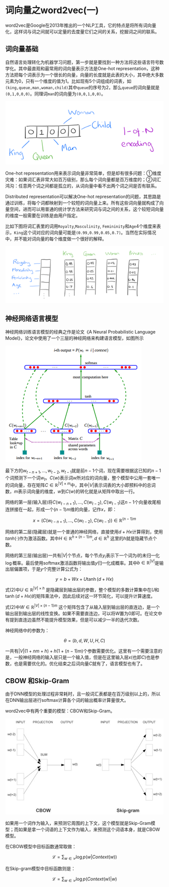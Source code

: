 # 词向量之word2vec(一)

word2vec是Google在2013年推出的一个NLP工具，它的特点是将所有词向量化，这样词与词之间就可以定量的去度量它们之间的关系，挖掘词之间的联系。



## 词向量基础

自然语言处理转化为机器学习问题，第一步就是要找到一种方法将这些语言符号数学化。其中最直观和最常用的词向量表示方法是One-hot representation，这种方法把每个词表示为一个很长的向量，向量的长度就是此表的大小，其中绝大多数元素为0，只有一个维度的值为1。比如现有5个词组成的词表，如`(king,queue,man,woman,child)`其中`queue`的序号为2，那么`queue`的词向量就是`(0,1,0,0,0)`。同理词`man`的词向量为`(0,0,1,0,0)`。

![w2v_1](assets/w2v_1.png)

One-hot representation用来表示词向量非常简单，但是却有很多问题：①维度灾难：如果词汇表非常大如百万级别，那么每个词向量都是百万维度的；②词汇鸿沟：任意两个词之间都是孤立的，从词向量中看不出两个词之间是否有联系。

Distributed representation可以解决One-hot representation的问题，其思路是通过训练，将每个词都映射到一个较短的词向量上来。所有这些词向量就构成了向量空间，进而可以用普通的统计学方法来研究词与词之间的关系，这个较短词向量的维度一般需要在训练是由用户指定。

比如下图将词汇表里的词用`Royalty`,`Masculinity`, `Femininity`和`Age`4个维度来表示，`King`这个词对应的词向量可能是`(0.99,0.99,0.05,0.7)`。当然在实际情况中，并不能对词向量的每个维度做一个很好的解释。

![w2v_2](assets/w2v_2.png)



## 神经网络语言模型

神经网络训练语言模型的经典之作是论文《A Neural Probabilistic Language Model》，论文中使用了一个三层的神经网络来构建语言模型，如图所示

![w2v_nn](assets/w2v_nn.png)

最下方的$w_{t-n+1},...,w_{t-2},w_{t-1}$就是前$n-1$个词，现在需要根据这已知的$n-1$个词预测下一个词$w_t$。$C(w)$表示词$w$所对应的词向量，整个模型中公用一套唯一的词向量，存在矩阵$C\in \mathbb{R}^{|V|\times m}$中，其中$|V|$表示词表的大小即预料中的总词数，$m$表示词向量的维度，$w$到$C(w)$的转化就是从矩阵中取出一行。

网络的第一层(输入层)将$C(w_{t-n+1}),...,C(w_{t-2}),C(w_{t-1})$这$n-1$个向量收尾相连拼接在一起，形成一个$(n-1)m$维的向量，记作$x$，即：

$$
x =\bigg ( C(w_{t-n+1}),...,C(w_{t-2}),C(w_{t-1}) \bigg ) \in \mathbb{R}^{(n-1)m}
$$

网络的第二层(隐藏层)就是一个普通的神经网络，直接使用$d+H x$计算得到，使用$tanh(\cdot)$作为激活函数。其中$H\in \mathbb{R}^{h\times (n-1)m},d \in \mathbb{R}^h$ 这里的$h$就是隐藏节点个数。

网络的第三层(输出层)一共有$|V|$个节点，每个节点$y_i$表示下一个词为$i$的未归一化$\log$概率。最后使用softmax激活函数将输出值$y$归一化成概率。其中$b\in \mathbb{R}^{|V|}$是输出层偏置项，于是$y$个完整计算公式为：

$$
y = b+W x + U \tanh(d+Hx)
$$

式(2)中$U \in \mathbb{R}^{|V|\times h}$ 是隐藏层到输出层的参数，整个模型的多数计算集中在$U$和$\tanh(d+Hx)$的矩阵乘法中，因此后续对这一环节简化，可以提升计算速度。

式(2)中$W \in \mathbb{R}^{|V|\times (n-1)m}$ 这个矩阵包含了从输入层到输出层的直连边，是一个输出层到输出层的线性变换。如果不需要直连边，可以将$W$置为0即可。在论文中有提到直连边虽然不能提升模型效果，但是可以减少一半的迭代次数。

神经网络中的参数为：

$$
\theta =(b,d,W,U,H,C)
$$

一共有$|V|(1+nm+h)+h(1+(n-1)m)$个参数需要优化。这里有一个需要注意的是，一般神经网络的输入层只是一个输入值，但是在这里输入层$x$(也即$C$)也是参数，也是需要优化的。优化结束之后词向量$C$就有了，语言模型也有了。



## CBOW 和Skip-Gram

由于DNN模型的处理过程非常耗时，且一般词汇表都是在百万级别以上的，所以在DNN输出层进行softmax计算各个词的输出概率计算量很大。

word2vec中有两个重要的模型：CBOW和Skip-Gram。

![w2v_3](assets/w2v_3.jpeg)

如果用一个词作为输入，来预测它周围的上下文，这个模型就是Skip-Gram模型；而如果是拿一个词语的上下文作为输入，来预测这个词语本身，就是CBOW模型。

在CBOW模型中目标函数通常取做：

$$
\mathcal{L}=\sum_{w \in \mathcal{C}} \log p(w|Context(w))
$$

在Skip-gram模型中目标函数则是：

$$
\mathcal{L}=\sum_{w \in \mathcal{C}} \log p(Context(w)|w)
$$
